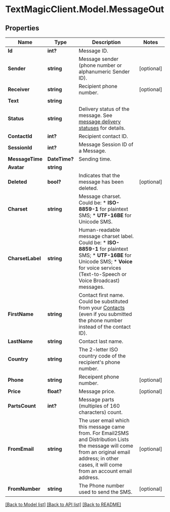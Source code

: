 # TextMagicClient.Model.MessageOut
## Properties

Name | Type | Description | Notes
------------ | ------------- | ------------- | -------------
**Id** | **int?** | Message ID. | 
**Sender** | **string** | Message sender (phone number or alphanumeric Sender ID). | [optional] 
**Receiver** | **string** | Recipient phone number. | [optional] 
**Text** | **string** |  | 
**Status** | **string** | Delivery status of the message. See [message delivery statuses](http://docs.textmagictesting.com/#section/Delivery-status-codes) for details.  | 
**ContactId** | **int?** | Recipient contact ID. | 
**SessionId** | **int?** | Message Session ID of a Message. | 
**MessageTime** | **DateTime?** | Sending time. | 
**Avatar** | **string** |  | 
**Deleted** | **bool?** | Indicates that the message has been deleted. | [optional] 
**Charset** | **string** | Message charset. Could be: *   **ISO-8859-1** for plaintext SMS; *   **UTF-16BE** for Unicode SMS.  | 
**CharsetLabel** | **string** | Human-readable message charset label. Could be: *   **ISO-8859-1** for plaintext SMS; *   **UTF-16BE** for Unicode SMS; *   **Voice** for voice services (Text-to-Speech or Voice Broadcast) messages.  | 
**FirstName** | **string** | Contact first name. Could be substituted from your [Contacts](http://docs.textmagictesting.com/#tag/Contacts) (even if you submitted the phone number instead of the contact ID).  | 
**LastName** | **string** | Contact last name. | 
**Country** | **string** | The 2-letter ISO country code of the recipient&#39;s phone number.  | 
**Phone** | **string** | Receipent phone number. | [optional] 
**Price** | **float?** | Message price. | [optional] 
**PartsCount** | **int?** | Message parts (multiples of 160 characters) count. | 
**FromEmail** | **string** | The user email which this message came from. For Email2SMS and Distribution Lists the message will come from an original email address; in other cases, it will come from an account email address. | [optional] 
**FromNumber** | **string** | The Phone number used to send the SMS. | [optional] 

[[Back to Model list]](../README.md#documentation-for-models) [[Back to API list]](../README.md#documentation-for-api-endpoints) [[Back to README]](../README.md)

